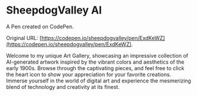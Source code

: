 # SheepdogValley AI

A Pen created on CodePen.

Original URL: [https://codepen.io/sheepdogvalley/pen/ExdKeWZ](https://codepen.io/sheepdogvalley/pen/ExdKeWZ).

Welcome to my unique Art Gallery, showcasing an impressive collection of AI-generated artwork inspired by the vibrant colors and aesthetics of the early 1900s. Browse through the captivating pieces, and feel free to click the heart icon to show your appreciation for your favorite creations. Immerse yourself in the world of digital art and experience the mesmerizing blend of technology and creativity at its finest.